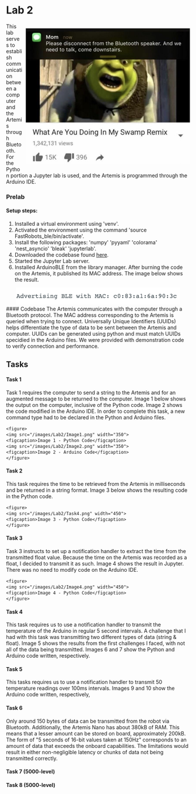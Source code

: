 # Lab 2

<div>
    <p style="float: right; padding-left: 10px;"><img src="/images/Lab2/bluetoothmeme.jpeg" width="450" ></p>
</div>
This lab serves to establish communication between a computer and the Artemis through Bluetooth. For the Python portion a Jupyter lab is used, and the Artemis is programmed through the Arduino IDE. 

### Prelab

#### Setup steps:
1. Installed a virtual environment using 'venv'.
2. Activated the environment using the command 'source FastRobots_ble/bin/activate'.
3. Install the following packages: 'numpy' 'pyyaml' 'colorama' 'nest_asyncio' 'bleak' 'jupyterlab'.
4. Downloaded the codebase found [here](https://cornell.box.com/s/aivj9ad3uv74lmpvxz8s64aamgz6azt1).
5. Started the Jupyter Lab server.
6. Installed ArduinoBLE from the library manager. After burning the code on the Artemis, it published its MAC address. The image below shows the result.
<div>
    <center><img src="/images/Lab2/mac_add.png" width="450"></center>
</div>
#### Codebase
The Artemis communicates with the computer through a Bluetooth protocol. The MAC address corresponding to the Artemis is queried when trying to connect. Universally Unique Identifiers (UUIDs) helps differentiate the type of data to be sent between the Artemis and computer. UUIDs can be generated using python and must match UUIDs specidied in the Arduino files.
We were provided with demonstration code to verify connection and performance.

## Tasks

#### Task 1
Task 1 requires the computer to send a string to the Artemis and for an augmented message to be returned to the computer. Image 1 below shows the output on the computer, inclusive of the Python code. Image 2 shows the code modified in the Arduino IDE. In order to complete this task, a new command type had to be declared in the Python and Arduino files. 
<div>

    <figure>
    <img src="/images/Lab2/Image1.png" width="350">
    <figcaption>Image 1 - Python Code</figcaption>
    <img src="/images/Lab2/Image2.png" width="350">
    <figcaption>Image 2 - Arduino Code</figcaption>
    </figure>

</div>

#### Task 2
This task requires the time to be retrieved from the Artemis in milliseconds and be returned in a string format. Image 3 below shows the resulting code in the Python code.
<div>

    <figure>
    <img src="/images/Lab2/Task4.png" width="450">
    <figcaption>Image 3 - Python Code</figcaption>
    </figure>

</div>

#### Task 3
Task 3 instructs to set up a notification handler to extract the time from the transmitted float value. Because the time on the Artemis was recorded as a float, I decided to transmit it as such. Image 4 shows the result in Jupyter. There was no need to modify code on the Arduino IDE.
<div>

    <figure>
    <img src="/images/Lab2/Image4.png" width="450">
    <figcaption>Image 4 - Python Code</figcaption>
    </figure>

</div>

#### Task 4
This task requires us to use a notification handler to transmit the temperature of the Arduino in regular 5 second intervals. A challenge that I had with this task was transmitting two different types of data (string & float). Image 5 shows the results from the first challenges I faced, with not all of the data being transmitted. Images 6 and 7 show the Python and Arduino code written, respectively. 

#### Task 5
This tasks requires us to use a notification handler to transmit 50 temperature readings over 100ms intervals. Images 9 and 10 show the Arduino code written, respectively,

#### Task 6
Only around 150 bytes of data can be transmitted from the robot via Bluetooth. Additionally, the Artemis Nano has about 380kB of RAM. This means that a lesser amount can be stored on board, approximately 200kB. The form of "5 seconds of 16-bit values taken at 150Hz" corresponds to an amount of data that exceeds the onboard capabilities. The limitations would result in either non-negligible latency or chunks of data not being transmitted correctly. 

 #### Task 7 (5000-level)
 #### Task 8 (5000-level)
 

